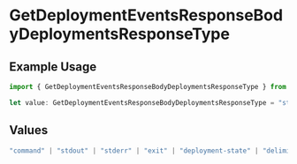 # GetDeploymentEventsResponseBodyDeploymentsResponseType

## Example Usage

```typescript
import { GetDeploymentEventsResponseBodyDeploymentsResponseType } from "@vercel/sdk/models/operations/getdeploymentevents.js";

let value: GetDeploymentEventsResponseBodyDeploymentsResponseType = "stderr";
```

## Values

```typescript
"command" | "stdout" | "stderr" | "exit" | "deployment-state" | "delimiter" | "middleware" | "middleware-invocation" | "edge-function-invocation" | "fatal"
```